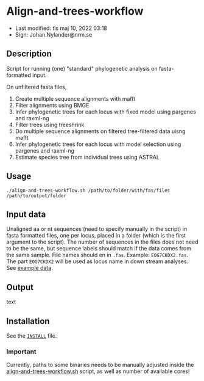 # Align-and-trees-workflow

- Last modified: tis maj 10, 2022  03:18
- Sign: Johan.Nylander\@nrm.se

## Description

Script for running (one) "standard" phylogenetic analysis on fasta-formatted input.

On unfiltered fasta files,

1. Create multiple sequence alignments with mafft
2. Filter alignments using BMGE
3. Infer phylogenetic trees for each locus with fixed model using pargenes and raxml-ng
4. Filter trees using treeshrink
5. Do multiple sequence alignments on filtered tree-filtered data uisng mafft
6. Infer phylogenetic trees for each locus with model selection using pargenes and raxml-ng
7. Estimate species tree from individual trees using ASTRAL

## Usage

    ./align-and-trees-workflow.sh /path/to/folder/with/fas/files /path/to/output/folder

## Input data

Unaligned aa or nt sequences (need to specify manually in the script) in fasta
formatted files, one per locus, placed in a folder (which is the first argument
to the script). The number of sequences in the files does not need to be the
same, but sequence labels should match if the data comes from the same sample.
File names should en in `.fas`. Example: `EOG7CKDX2.fas`.  The part `EOG7CKDX2`
will be used as locus name in down stream analyses. See [example data](data).

## Output

text


## Installation

See the [`INSTALL`](INSTALL) file.

### Important

Currently, paths to some binaries needs to be manually adjusted inside the
[align-and-trees-workflow.sh](src/align-and-trees-workflow.sh) script, as well
as number of available cores!

